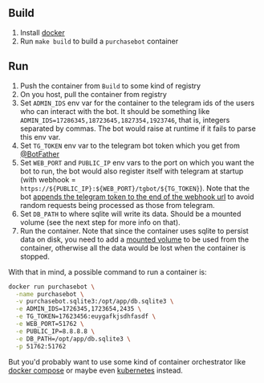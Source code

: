 ## Build

1. Install [docker](https://docs.docker.com/install/)
2. Run `make build` to build a `purchasebot` container

## Run

1. Push the container from `Build` to some kind of registry
2. On you host, pull the container from registry
3. Set `ADMIN_IDS` env var for the container to the telegram ids of the users who can interact with the bot. It should be something like `ADMIN_IDS=17286345,18723645,1827354,1923746`, that is, integers separated by commas. The bot would raise at runtime if it fails to parse this env var.
4. Set `TG_TOKEN` env var to the telegram bot token which you get from [@BotFather](https://t.me/BotFather)
5. Set `WEB_PORT` and `PUBLIC_IP` env vars to the port on which you want the bot to run, the bot would also register itself with telegram at startup (with webhook = `https://${PUBLIC_IP}:${WEB_PORT}/tgbot/${TG_TOKEN}`). Note that the bot [appends the telegram token to the end of the webhook url](https://core.telegram.org/bots/faq#how-can-i-make-sure-that-webhook-requests-are-coming-from-telegr) to avoid random requests being processed as those from telegram.
5. Set `DB_PATH` to where sqlite will write its data. Should be a mounted volume (see the next step for more info on that).
6. Run the container. Note that since the container uses sqlite to persist data on disk, you need to add a [mounted volume](https://docs.docker.com/storage/volumes/) to be used from the container, otherwise all the data would be lost when the container is stopped.

With that in mind, a possible command to run a container is:

```sh
docker run purchasebot \
  -name purchasebot \
  -v purchasebot.sqlite3:/opt/app/db.sqlite3 \
  -e ADMIN_IDS=1726345,1723654,2435 \
  -e TG_TOKEN=17623456:euygafkjsdhfasdf \
  -e WEB_PORT=51762 \
  -e PUBLIC_IP=8.8.8.8 \
  -e DB_PATH=/opt/app/db.sqlite3 \
  -p 51762:51762
```

But you'd probably want to use some kind of container orchestrator like [docker compose](https://docs.docker.com/compose/) or maybe even [kubernetes](https://kubernetes.io/) instead.
